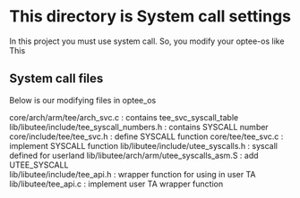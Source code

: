 # This directory is System call settings

In this project you must use system call.
So, you modify your optee-os like This

## System call files
Below is our modifying files in optee_os


core/arch/arm/tee/arch_svc.c                : contains tee_svc_syscall_table
lib/libutee/include/tee_syscall_numbers.h   : contains SYSCALL number
core/include/tee/tee_svc.h                  : define SYSCALL function
core/tee/tee_svc.c                          : implement SYSCALL function
lib/libutee/include/utee_syscalls.h         : syscall defined for userland
lib/libutee/arch/arm/utee_syscalls_asm.S    : add UTEE_SYSCALL                     
lib/libutee/include/tee_api.h               : wrapper function for using in user TA
lib/libutee/tee_api.c                       : implement user TA wrapper function





